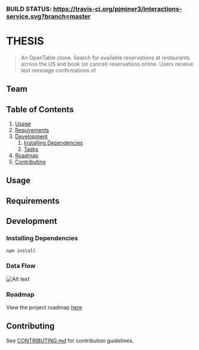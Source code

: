 ### BUILD STATUS: https://travis-ci.org/pjminer3/interactions-service.svg?branch=master

# THESIS

> An OpenTable clone. Search for available reservations at restaurants across the US and book (or cancel) reservations online. Users receive text message confirmations of 

## Team

## Table of Contents

1. [Usage](#Usage)
1. [Requirements](#requirements)
1. [Development](#development)
    1. [Installing Dependencies](#installing-dependencies)
    1. [Tasks](#tasks)
1. [Roadmap](#roadmap)
1. [Contributing](#contributing)

## Usage

## Requirements


## Development

### Installing Dependencies


```sh
npm install
```


### Data Flow

![Alt text](./README_FILES/cancel.jpg?raw=true "Optional Title")



### Roadmap

View the project roadmap [here](LINK_TO_DOC)


## Contributing

See [CONTRIBUTING.md](CONTRIBUTING.md) for contribution guidelines.
